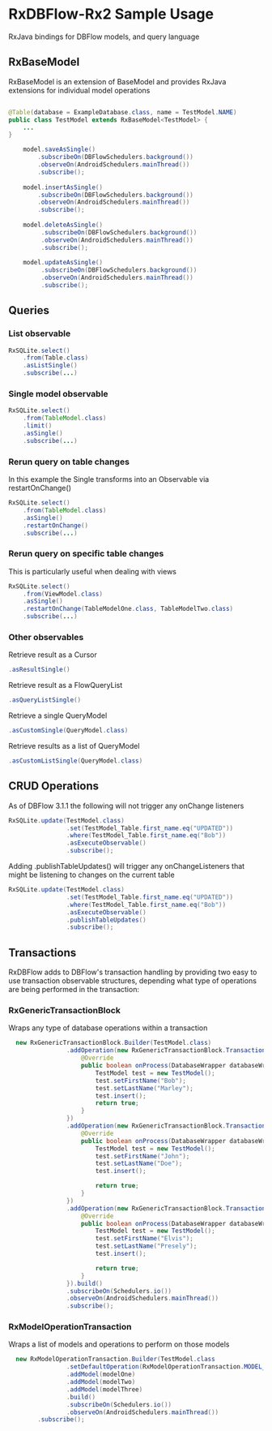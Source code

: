 

# RxDBFlow-Rx2 Sample Usage
RxJava bindings for DBFlow models, and query language


## RxBaseModel
RxBaseModel is an extension of BaseModel and provides RxJava extensions for individual model operations 

```java

@Table(database = ExampleDatabase.class, name = TestModel.NAME)
public class TestModel extends RxBaseModel<TestModel> {
    ...
}
```


```java
    model.saveAsSingle()
        .subscribeOn(DBFlowSchedulers.background())
        .observeOn(AndroidSchedulers.mainThread())
        .subscribe();
        
    model.insertAsSingle()
        .subscribeOn(DBFlowSchedulers.background())
        .observeOn(AndroidSchedulers.mainThread())
        .subscribe();
        
    model.deleteAsSingle()
         .subscribeOn(DBFlowSchedulers.background())
         .observeOn(AndroidSchedulers.mainThread())
         .subscribe();
        
    model.updateAsSingle()
         .subscribeOn(DBFlowSchedulers.background())
         .observeOn(AndroidSchedulers.mainThread())
         .subscribe();       
```

## Queries

### List observable
```java
RxSQLite.select()
    .from(Table.class)
    .asListSingle()
    .subscribe(...)
```

### Single model observable

```java
RxSQLite.select()
    .from(TableModel.class)
    .limit()
    .asSingle()
    .subscribe(...) 
```

### Rerun query on table changes
In this example the Single transforms into an Observable via restartOnChange()
```java
RxSQLite.select()
    .from(TableModel.class)
    .asSingle()
    .restartOnChange()
    .subscribe(...)
```


### Rerun query on specific table changes
This is particularly useful when dealing with views

```java
RxSQLite.select()
    .from(ViewModel.class)
    .asSingle()
    .restartOnChange(TableModelOne.class, TableModelTwo.class)
    .subscribe(...)
```


### Other observables 
Retrieve result as a Cursor

```java
.asResultSingle() 
```
Retrieve result as a FlowQueryList
```java
.asQueryListSingle()
```


Retrieve a single QueryModel
```java
.asCustomSingle(QueryModel.class)
```


Retrieve results as a list of QueryModel
```java
.asCustomListSingle(QueryModel.class)
```



## CRUD Operations

As of DBFlow 3.1.1 the following will not trigger any onChange listeners
```java
RxSQLite.update(TestModel.class)
                .set(TestModel_Table.first_name.eq("UPDATED"))
                .where(TestModel_Table.first_name.eq("Bob"))
                .asExecuteObservable()
                .subscribe();
 ```

Adding .publishTableUpdates() will trigger any onChangeListeners that might be listening to changes on the current table

```java
RxSQLite.update(TestModel.class)
                .set(TestModel_Table.first_name.eq("UPDATED"))
                .where(TestModel_Table.first_name.eq("Bob"))
                .asExecuteObservable()
                .publishTableUpdates()
                .subscribe();
 ```

## Transactions

RxDBFlow adds to DBFlow's transaction handling by providing two easy to use transaction observable structures, 
depending what type of operations are being performed in the transaction:

### RxGenericTransactionBlock
Wraps any type of database operations within a transaction

```java
  new RxGenericTransactionBlock.Builder(TestModel.class)
                .addOperation(new RxGenericTransactionBlock.TransactionOperation() {
                    @Override
                    public boolean onProcess(DatabaseWrapper databaseWrapper) {
                        TestModel test = new TestModel();
                        test.setFirstName("Bob");
                        test.setLastName("Marley");
                        test.insert();
                        return true;
                    }
                })
                .addOperation(new RxGenericTransactionBlock.TransactionOperation() {
                    @Override
                    public boolean onProcess(DatabaseWrapper databaseWrapper) {
                        TestModel test = new TestModel();
                        test.setFirstName("John");
                        test.setLastName("Doe");
                        test.insert();

                        return true;
                    }
                })
                .addOperation(new RxGenericTransactionBlock.TransactionOperation() {
                    @Override
                    public boolean onProcess(DatabaseWrapper databaseWrapper) {
                        TestModel test = new TestModel();
                        test.setFirstName("Elvis");
                        test.setLastName("Presely");
                        test.insert();

                        return true;
                    }
                }).build()
                .subscribeOn(Schedulers.io())
                .observeOn(AndroidSchedulers.mainThread())
                .subscribe();
```

### RxModelOperationTransaction
Wraps a list of models and operations to perform on those models

```java
  new RxModelOperationTransaction.Builder(TestModel.class
                .setDefaultOperation(RxModelOperationTransaction.MODEL_OPERATION_INSERT)
                .addModel(modelOne)
                .addModel(modelTwo)
                .addModel(modelThree)
                .build()
                .subscribeOn(Schedulers.io())
                .observeOn(AndroidSchedulers.mainThread())
        .subscribe();
```


